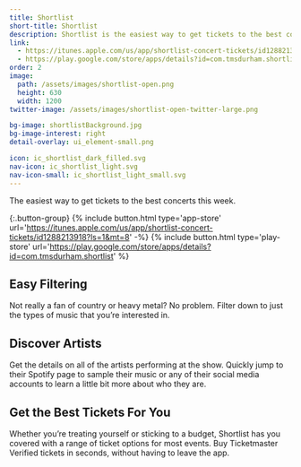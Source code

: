 ```yaml
---
title: Shortlist
short-title: Shortlist
description: Shortlist is the easiest way to get tickets to the best concerts this week. Shortlist uses an exclusive new system to show you the top concerts in your area that still have legit tickets.
link:
  - https://itunes.apple.com/us/app/shortlist-concert-tickets/id1288213918?ls=1&mt=8
  - https://play.google.com/store/apps/details?id=com.tmsdurham.shortlist
order: 2
image:
  path: /assets/images/shortlist-open.png
  height: 630
  width: 1200
twitter-image: /assets/images/shortlist-open-twitter-large.png

bg-image: shortlistBackground.jpg
bg-image-interest: right
detail-overlay: ui_element-small.png

icon: ic_shortlist_dark_filled.svg
nav-icon: ic_shortlist_light.svg
nav-icon-small: ic_shortlist_light_small.svg
---
```


The easiest way to get tickets to the best concerts this week.

{:.button-group}
{% include button.html type='app-store' url='https://itunes.apple.com/us/app/shortlist-concert-tickets/id1288213918?ls=1&mt=8' -%}
{% include button.html type='play-store' url='https://play.google.com/store/apps/details?id=com.tmsdurham.shortlist' %}

## Easy Filtering

Not really a fan of country or heavy metal? No problem. Filter down to just the types of music that you’re interested in.

## Discover Artists

Get the details on all of the artists performing at the show. Quickly jump to their Spotify page to sample their music or any of their social media accounts to learn a little bit more about who they are.

## Get the Best Tickets For You

Whether you’re treating yourself or sticking to a budget, Shortlist has you covered with a range of ticket options for most events. Buy Ticketmaster Verified tickets in seconds, without having to leave the app. 
